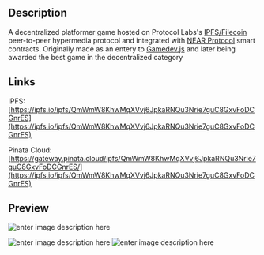 
## Description
A decentralized platformer game hosted on Protocol Labs's [IPFS/Filecoin](https://ipfs.io/ipfs/QmWmW8KhwMqXVvj6JpkaRNQu3Nrie7guC8GxvFoDCGnrES) peer-to-peer hypermedia protocol and integrated with [NEAR Protocol](https://ipfs.io/ipfs/QmWmW8KhwMqXVvj6JpkaRNQu3Nrie7guC8GxvFoDCGnrES) smart contracts.
Originally made as an entery to [Gamedev.js](https://gamedevjs.com/jam/2021/) and later being awarded the best game in the decentralized category

## Links
IPFS: 
[https://ipfs.io/ipfs/QmWmW8KhwMqXVvj6JpkaRNQu3Nrie7guC8GxvFoDCGnrES](https://ipfs.io/ipfs/QmWmW8KhwMqXVvj6JpkaRNQu3Nrie7guC8GxvFoDCGnrES)

Pinata Cloud:  [https://gateway.pinata.cloud/ipfs/QmWmW8KhwMqXVvj6JpkaRNQu3Nrie7guC8GxvFoDCGnrES/](https://ipfs.io/ipfs/QmWmW8KhwMqXVvj6JpkaRNQu3Nrie7guC8GxvFoDCGnrES)



## Preview
![enter image description here](https://img.itch.zone/aW1nLzU3Nzg5MzAuZ2lm/315x250%23c/LKcko5.gif)

![enter image description here](https://img.itch.zone/aW1hZ2UvMTAxNDU2MC81Nzc5MDMyLmdpZg==/347x500/XHzHto.gif)
![enter image description here](https://img.itch.zone/aW1hZ2UvMTAxNDU2MC81Nzc5NjU5LmdpZg==/347x500/hUc7sC.gif)

